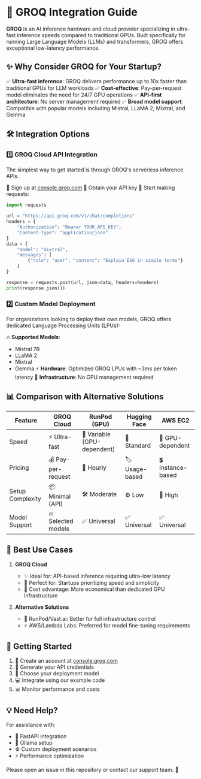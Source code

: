 # 🚀 GROQ Integration Guide

**GROQ** is an AI inference hardware and cloud provider specializing in ultra-fast inference speeds compared to traditional GPUs. Built specifically for running Large Language Models (LLMs) and transformers, GROQ offers exceptional low-latency performance.

## ✨ Why Consider GROQ for Your Startup?

✅ **Ultra-fast inference**: GROQ delivers performance up to 10x faster than traditional GPUs for LLM workloads
✅ **Cost-effective**: Pay-per-request model eliminates the need for 24/7 GPU operations
✅ **API-first architecture**: No server management required
✅ **Broad model support**: Compatible with popular models including Mistral, LLaMA 2, Mixtral, and Gemma

## 🛠️ Integration Options

### 1️⃣ GROQ Cloud API Integration

The simplest way to get started is through GROQ's serverless inference APIs.

🔹 Sign up at [console.groq.com](https://console.groq.com)
🔹 Obtain your API key
🔹 Start making requests:

```python
import requests

url = "https://api.groq.com/v1/chat/completions"
headers = {
    "Authorization": "Bearer YOUR_API_KEY",
    "Content-Type": "application/json"
}
data = {
    "model": "mixtral",
    "messages": [
        {"role": "user", "content": "Explain ESG in simple terms"}
    ]
}

response = requests.post(url, json=data, headers=headers)
print(response.json())
```

### 2️⃣ Custom Model Deployment

For organizations looking to deploy their own models, GROQ offers dedicated Language Processing Units (LPUs):

🔥 **Supported Models**: 
  - Mistral 7B
  - LLaMA 2
  - Mixtral
  - Gemma
⚡️ **Hardware**: Optimized GROQ LPUs with ~3ms per token latency
🔧 **Infrastructure**: No GPU management required

## 📊 Comparison with Alternative Solutions

| Feature | GROQ Cloud | RunPod (GPU) | Hugging Face | AWS EC2 |
|---------|------------|--------------|--------------|---------|
| Speed | ⚡️ Ultra-fast | 🚀 Variable (GPU-dependent) | 🐢 Standard | 🐌 GPU-dependent |
| Pricing | 💰 Pay-per-request | 💸 Hourly | 🏷️ Usage-based | 💲 Instance-based |
| Setup Complexity | 📦 Minimal (API) | 🛠️ Moderate | ⚙️ Low | 🔧 High |
| Model Support | 🔥 Selected models | ✅ Universal | ✅ Universal | ✅ Universal |

## 🎯 Best Use Cases

1. **GROQ Cloud**
   - ✨ Ideal for: API-based inference requiring ultra-low latency
   - 🚀 Perfect for: Startups prioritizing speed and simplicity
   - 💎 Cost advantage: More economical than dedicated GPU infrastructure

2. **Alternative Solutions**
   - 🔧 RunPod/Vast.ai: Better for full infrastructure control
   - ⚡️ AWS/Lambda Labs: Preferred for model fine-tuning requirements

## 🏁 Getting Started

1. 📝 Create an account at [console.groq.com](https://console.groq.com)
2. 🔑 Generate your API credentials
3. 🎯 Choose your deployment model
4. 💻 Integrate using our example code
5. 📊 Monitor performance and costs

## 💡 Need Help?

For assistance with:
- 🔧 FastAPI integration
- 🚀 Ollama setup
- ⚙️ Custom deployment scenarios
- ⚡️ Performance optimization

Please open an issue in this repository or contact our support team. 💬
